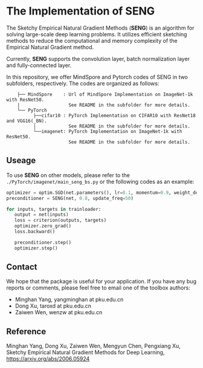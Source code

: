 
# The Implementation of SENG

The Sketchy Empirical Natural Gradient Methods (**SENG**) is an algorithm for solving large-scale deep learning problems. It utilizes efficient sketching methods to reduce the computational and memory complexity of the Empirical Natural Gradient method.

Currently, **SENG** supports the convolution layer, batch normalization layer and fully-connected layer. 

In this repository, we offer MindSpore and Pytorch codes of SENG in two subfolders, respectively. The codes are organized as follows:

```Current-Folder
    ├── MindSpore    : Url of MindSpore Implementation on ImageNet-1k with ResNet50. 
    |                  See README in the subfolder for more details.  
    └── PyTorch
          ├──cifar10 : PyTorch Implementation on CIFAR10 with ResNet18 and VGG16(_BN). 
          |            See README in the subfolder for more details.
          └──imagenet: PyTorch Implementation on ImageNet-1k with ResNet50. 
                       See README in the subfolder for more details.
```

## Useage
To use **SENG** on other models, please refer to the `./PyTorch/imagenet/main_seng_bs.py` or the following codes as an example:

  ```python
  optimizer = optim.SGD(net.parameters(), lr=0.1, momentum=0.9, weight_decay=4e-5)
  preconditioner = SENG(net, 0.8, update_freq=50)

  for inputs, targets in trainloader:
     output = net(inputs)
     loss = criterion(outputs, targets)
     optimizer.zero_grad()
     loss.backward()

     preconditioner.step()
     optimizer.step()
  ```

## Contact 

We hope that the package is useful for your application. If you have any bug reports or comments, please feel free to email one of the toolbox authors:

- Minghan Yang, yangminghan at pku.edu.cn
- Dong Xu, taroxd at pku.edu.cn
- Zaiwen Wen, wenzw at pku.edu.cn

## Reference

Minghan Yang, Dong Xu, Zaiwen Wen, Mengyun Chen, Pengxiang Xu, Sketchy Empirical Natural Gradient Methods for Deep Learning,  https://arxiv.org/abs/2006.05924

